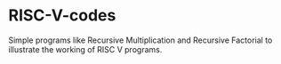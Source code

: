 # RISC-V-codes
Simple programs like Recursive Multiplication and Recursive Factorial to illustrate the working of RISC V programs.
